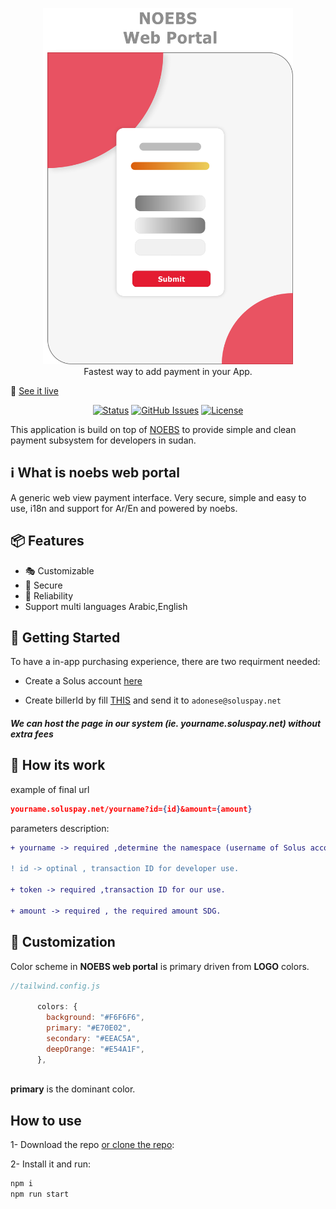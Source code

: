 <p align="center">
    <a href="https://soluspay.net">
      <img alt="NOEBS web portal" width="400" src=".github/NOEBS web portal.png">
    </a><br>
    Fastest way to add payment in your App.
</p>

🚀 [See it live](https://vercel.com/)

<div align="center">

[![Status](https://img.shields.io/badge/status-active-success.svg)]()
[![GitHub Issues](https://img.shields.io/github/issues/ahmadadlan11/noebs-web-portal)](https://github.com/ahmadadlan11/noebs-web-portal/issues)
[![License](https://img.shields.io/badge/license-MIT-blue.svg)](/LICENSE)

</div>

This application is build on top of [NOEBS](https://github.com/adonese/noebs/) to provide simple and clean payment subsystem for developers in sudan.

##  ℹ️ What is noebs web portal

A generic web view payment interface. Very secure, simple and easy to use, i18n and support for Ar/En and powered by noebs.

## 📦 Features

- :performing_arts: Customizable
- :beginner: Secure
- :100: Reliability
- Support multi languages Arabic,English

## 🏁 Getting Started

To have a in-app purchasing experience, there are two requirment needed:

- Create a Solus account [here](https://google.com)

- Create billerId by fill [THIS](https://github.com/ahmadadlan11/noebs-web-portal/blob/master/.github/Biller%20registration%20%20form.docx) and send it to ``` adonese@soluspay.net ```

##### We can host the page in our system (ie. yourname.soluspay.net) without extra fees


## :wrench: How its work

example of final url
 ```json
 yourname.soluspay.net/yourname?id={id}&amount={amount}
 ```
 
 parameters description:
 
```diff
+ yourname -> required ,determine the namespace (username of Solus account)

! id -> optinal , transaction ID for developer use. 

+ token -> required ,transaction ID for our use.

+ amount -> required , the required amount SDG.
```

## :rainbow: Customization

Color scheme in **NOEBS web portal** is primary driven from **LOGO** colors.

```js
//tailwind.config.js

      colors: {
        background: "#F6F6F6",
        primary: "#E70E02",
        secondary: "#EEAC5A",
        deepOrange: "#E54A1F",
      },
      
```
**primary** is the dominant color.


## How to use

1- Download the repo [or clone the repo](https://github.com/ahmadadlan11/noebs-web-portal):

2- Install it and run:
```sh
npm i
npm run start
```
